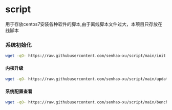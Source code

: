 # script
用于存放centos7安装各种软件的脚本,由于离线脚本文件过大，本项目只存放在线脚本

### 系统初始化
```bash
wget -qO- https://raw.githubusercontent.com/senhao-xu/script/main/init.sh | bash
```

#### 内核升级
```bash
wget -qO- https://raw.githubusercontent.com/senhao-xu/script/main/update_core.sh | bash
```

#### 系统配置查看
```bash
wget -qO- https://raw.githubusercontent.com/senhao-xu/script/main/bench.sh | bash
```
